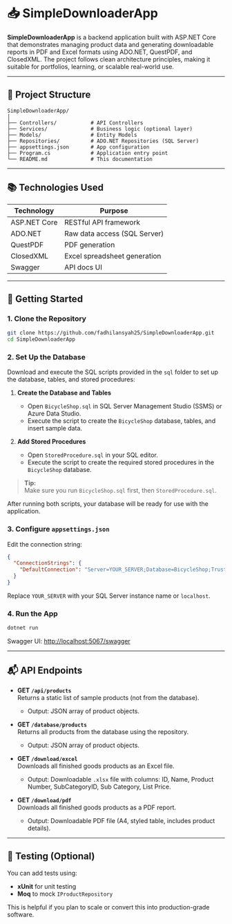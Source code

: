 # 📥 SimpleDownloaderApp

**SimpleDownloaderApp** is a backend application built with ASP.NET Core that demonstrates managing product data and generating downloadable reports in PDF and Excel formats using ADO.NET, QuestPDF, and ClosedXML. The project follows clean architecture principles, making it suitable for portfolios, learning, or scalable real-world use.

---

## 📁 Project Structure

```
SimpleDownloaderApp/
│
├── Controllers/           # API Controllers
├── Services/              # Business logic (optional layer)
├── Models/                # Entity Models
├── Repositories/          # ADO.NET Repositories (SQL Server)
├── appsettings.json       # App configuration
├── Program.cs             # Application entry point
└── README.md              # This documentation
```

---

## 📚 Technologies Used

| Technology      | Purpose                        |
|-----------------|-------------------------------|
| ASP.NET Core    | RESTful API framework          |
| ADO.NET         | Raw data access (SQL Server)   |
| QuestPDF        | PDF generation                 |
| ClosedXML       | Excel spreadsheet generation   |
| Swagger         | API docs UI                    |

---

## 🚀 Getting Started

### 1. Clone the Repository

```bash
git clone https://github.com/fadhilansyah25/SimpleDownloaderApp.git
cd SimpleDownloaderApp
```

### 2. Set Up the Database
Download and execute the SQL scripts provided in the `sql` folder to set up the database, tables, and stored procedures:

1. **Create the Database and Tables**

    - Open `BicycleShop.sql` in SQL Server Management Studio (SSMS) or Azure Data Studio.
    - Execute the script to create the `BicycleShop` database, tables, and insert sample data.

2. **Add Stored Procedures**

    - Open `StoredProcedure.sql` in your SQL editor.
    - Execute the script to create the required stored procedures in the `BicycleShop` database.

> **Tip:**  
> Make sure you run `BicycleShop.sql` first, then `StoredProcedure.sql`.

After running both scripts, your database will be ready for use with the application.

### 3. Configure `appsettings.json`

Edit the connection string:

```json
{
  "ConnectionStrings": {
    "DefaultConnection": "Server=YOUR_SERVER;Database=BicycleShop;Trusted_Connection=True;TrustServerCertificate=True;"
  }
}
```
Replace `YOUR_SERVER` with your SQL Server instance name or `localhost`.

### 4. Run the App

```bash
dotnet run
```

Swagger UI: [http://localhost:5067/swagger](http://localhost:5067/swagger)

---

## 📬 API Endpoints

- **GET `/api/products`**  
    Returns a static list of sample products (not from the database).  
    - Output: JSON array of product objects.

- **GET `/database/products`**  
    Returns all products from the database using the repository.  
    - Output: JSON array of product objects.

- **GET `/download/excel`**  
    Downloads all finished goods products as an Excel file.  
    - Output: Downloadable `.xlsx` file with columns: ID, Name, Product Number, SubCategoryID, Sub Category, List Price.

- **GET `/download/pdf`**  
    Downloads all finished goods products as a PDF report.  
    - Output: Downloadable PDF file (A4, styled table, includes product details).

---

## 🧪 Testing (Optional)

You can add tests using:

- **xUnit** for unit testing
- **Moq** to mock `IProductRepository`

This is helpful if you plan to scale or convert this into production-grade software.
